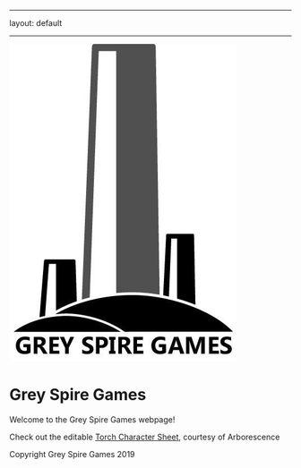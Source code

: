 ___
layout: default
___

![image](GreySpireLogo.jpg)

# Grey Spire Games 
Welcome to the Grey Spire Games webpage!

Check out the editable [Torch Character Sheet](/torchCharSheet.html), courtesy of Arborescence


Copyright Grey Spire Games 2019

